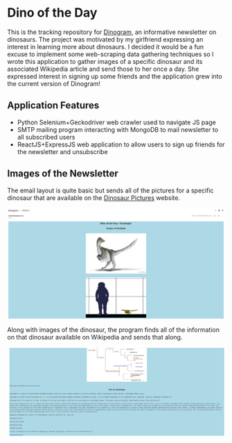 <h1>
    Dino of the Day
</h1>

<p>
This is the tracking repository for <a href="https://dinogram.org">Dinogram</a>, an informative newsletter on dinosaurs. The project was motivated by my girlfriend expressing an interest in learning more about dinosaurs. I decided it would be a fun excuse to implement some web-scraping data gathering techniques so I wrote this application to gather images of a specific dinosaur and its associated Wikipedia article and send those to her once a day. She expressed interest in signing up some friends and the application grew into the current version of Dinogram!
</p>

<h2> Application Features </h2>

* Python Selenium+Geckodriver web crawler used to navigate JS page
* SMTP mailing program interacting with MongoDB to mail newsletter to all subscribed users
* ReactJS+ExpressJS web application to allow users to sign up friends for the newsletter and unsubscribe

<h2> Images of the Newsletter </h2>

<p>
The email layout is quite basic but sends all of the pictures for a specific dinosaur that are available on the <a href="https://dinosaurpictures.org">Dinosaur Pictures</a> website.
</p>
<img src="images/dino_images_1.png">

<p>
Along with images of the dinosaur, the program finds all of the information on that dinosaur available on Wikipedia and sends that along.
</p>
<img src="images/dino_info_1.png">
